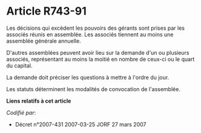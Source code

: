 # Article R743-91

Les décisions qui excèdent les pouvoirs des gérants sont prises par les associés réunis en assemblée. Les associés tiennent
au moins une assemblée générale annuelle.

D'autres assemblées peuvent avoir lieu sur la demande d'un ou plusieurs associés, représentant au moins la moitié en nombre
de ceux-ci ou le quart du capital.

La demande doit préciser les questions à mettre à l'ordre du jour.

Les statuts déterminent les modalités de convocation de l'assemblée.

**Liens relatifs à cet article**

_Codifié par_:

  - Décret n°2007-431 2007-03-25 JORF 27 mars 2007
